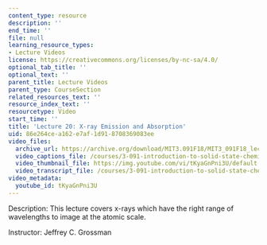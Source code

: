 ```yaml
---
content_type: resource
description: ''
end_time: ''
file: null
learning_resource_types:
- Lecture Videos
license: https://creativecommons.org/licenses/by-nc-sa/4.0/
optional_tab_title: ''
optional_text: ''
parent_title: Lecture Videos
parent_type: CourseSection
related_resources_text: ''
resource_index_text: ''
resourcetype: Video
start_time: ''
title: 'Lecture 20: X-ray Emission and Absorption'
uid: 86e264ce-a162-e7af-1d91-8708369083ee
video_files:
  archive_url: https://archive.org/download/MIT3.091F18/MIT3_091F18_lec20_300k.mp4
  video_captions_file: /courses/3-091-introduction-to-solid-state-chemistry-fall-2018/tKyaGnPni3U_captions.webvtt
  video_thumbnail_file: https://img.youtube.com/vi/tKyaGnPni3U/default.jpg
  video_transcript_file: /courses/3-091-introduction-to-solid-state-chemistry-fall-2018/tKyaGnPni3U_transcript.pdf
video_metadata:
  youtube_id: tKyaGnPni3U
---
```


Description: This lecture covers x-rays which have the right range of wavelengths to image at the atomic scale.

Instructor: Jeffrey C. Grossman


